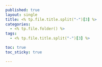 ```yaml
---
published: true
layout: single
title: <% tp.file.title.split("-")[3] %>
categories:
  - <% tp.file.folder() %>
tags:
  - <% tp.file.title.split("-")[3] %>

toc: true
toc_sticky: true

---
```

